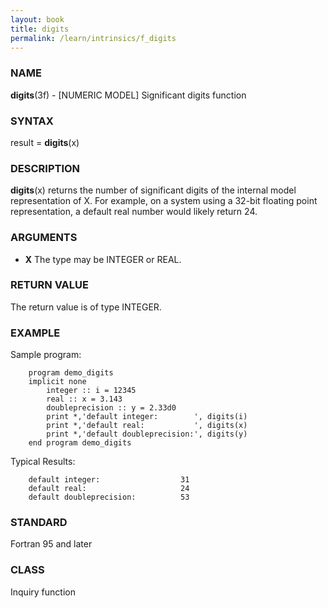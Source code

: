 ```yaml
---
layout: book
title: digits
permalink: /learn/intrinsics/f_digits
---
```

### NAME

**digits**(3f) - \[NUMERIC MODEL\] Significant digits
function

### SYNTAX

result = **digits**(x)

### DESCRIPTION

**digits**(x) returns the number of significant digits of the internal
model representation of X. For example, on a system using a 32-bit
floating point representation, a default real number would likely return
24.

### ARGUMENTS

  - **X**
    The type may be INTEGER or REAL.

### RETURN VALUE

The return value is of type INTEGER.

### EXAMPLE

Sample program:

```
    program demo_digits
    implicit none
        integer :: i = 12345
        real :: x = 3.143
        doubleprecision :: y = 2.33d0
        print *,'default integer:        ', digits(i)
        print *,'default real:           ', digits(x)
        print *,'default doubleprecision:', digits(y)
    end program demo_digits
```

Typical Results:

```
    default integer:                  31
    default real:                     24
    default doubleprecision:          53
```

### STANDARD

Fortran 95 and later

### CLASS

Inquiry function
